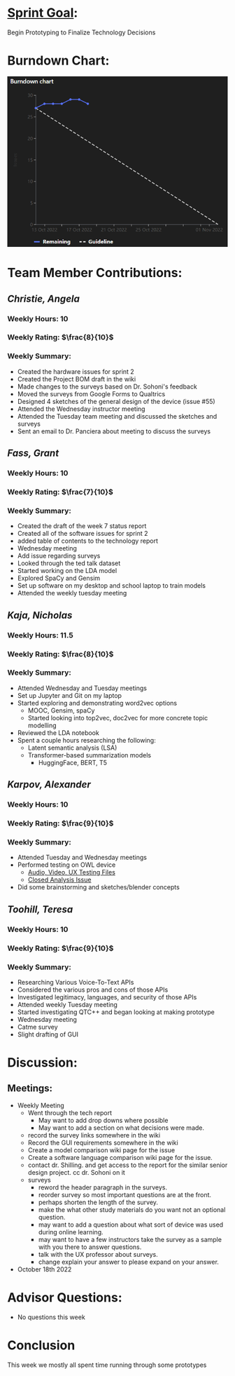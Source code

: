 # [Sprint Goal](https://gitlab.com/msoe.edu/sdl/y23-senior-design/24-transcription-study-assistant/-/milestones/2): 
Begin Prototyping to Finalize Technology Decisions
# Burndown Chart:
![image](uploads/c488d27384f213b2bc2cd83cbadc51b2/image.png)
# Team Member Contributions:
## *Christie, Angela*
### Weekly Hours: 10
### Weekly Rating: $`\frac{8}{10}`$
### Weekly Summary: 
- Created the hardware issues for sprint 2
- Created the Project BOM draft in the wiki
- Made changes to the surveys based on Dr. Sohoni's feedback
- Moved the surveys from Google Forms to Qualtrics
- Designed 4 sketches of the general design of the device (issue #55)
- Attended the Wednesday instructor meeting
- Attended the Tuesday team meeting and discussed the sketches and surveys
- Sent an email to Dr. Panciera about meeting to discuss the surveys

## *Fass, Grant*
### Weekly Hours: 10
### Weekly Rating: $`\frac{7}{10}`$
### Weekly Summary:
- Created the draft of the week 7 status report
- Created all of the software issues for sprint 2
- added table of contents to the technology report
- Wednesday meeting
- Add issue regarding surveys
- Looked through the ted talk dataset
- Started working on the LDA model
- Explored SpaCy and Gensim
- Set up software on my desktop and school laptop to train models
- Attended the weekly tuesday meeting

## *Kaja, Nicholas*
### Weekly Hours: 11.5 
### Weekly Rating: $`\frac{8}{10}`$
### Weekly Summary: 
- Attended Wednesday and Tuesday meetings  
- Set up Jupyter and Git on my laptop
- Started exploring and demonstrating word2vec options
  - MOOC, Gensim, spaCy
  - Started looking into top2vec, doc2vec for more concrete topic modelling
- Reviewed the LDA notebook
- Spent a couple hours researching the following: 
  - Latent semantic analysis (LSA)
  - Transformer-based summarization models
    - HuggingFace, BERT, T5
 

## *Karpov, Alexander*
### Weekly Hours: 10
### Weekly Rating: $`\frac{9}{10}`$
### Weekly Summary:
- Attended Tuesday and Wednesday meetings
- Performed testing on OWL device
  - [Audio, Video, UX Testing Files](https://drive.google.com/drive/folders/1IkPF0nvL7wVD4nlKw-VGd5KvBTSpyOMa?usp=sharing)
  - [Closed Analysis Issue](https://drive.google.com/drive/folders/1IkPF0nvL7wVD4nlKw-VGd5KvBTSpyOMa?usp=sharing)
- Did some brainstorming and sketches/blender concepts

## *Toohill, Teresa*
### Weekly Hours: 10
### Weekly Rating: $`\frac{9}{10}`$
### Weekly Summary:
- Researching Various Voice-To-Text APIs
- Considered the various pros and cons of those APIs
- Investigated legitimacy, languages, and security of those APIs
- Attended weekly Tuesday meeting
- Started investigating QTC++ and began looking at making prototype
- Wednesday meeting
- Catme survey
- Slight drafting of GUI

# Discussion:
## Meetings:
- Weekly Meeting
  - Went through the tech report
    - May want to add drop downs where possible
    - May want to add a section on what decisions were made.
  - record the survey links somewhere in the wiki
  - Record the GUI requirements somewhere in the wiki
  - Create a model comparison wiki page for the issue
  - Create a software language comparison wiki page for the issue.
  - contact dr. Shilling. and get access to the report for the similar senior design project. cc dr. Sohoni on it
  - surveys
    - reword the header paragraph in the surveys.
    - reorder survey so most important questions are at the front.
    - perhaps shorten the length of the survey.
    - make the what other study materials do you want not an optional question.
    - may want to add a question about what sort of device was used during online learning.
    - may want to have a few instructors take the survey as a sample with you there to answer questions.
    - talk with the UX professor about surveys.
    - change explain your answer to please expand on your answer.
- October $18$th 2022

# Advisor Questions:
- No questions this week

# Conclusion
This week we mostly all spent time running through some prototypes
